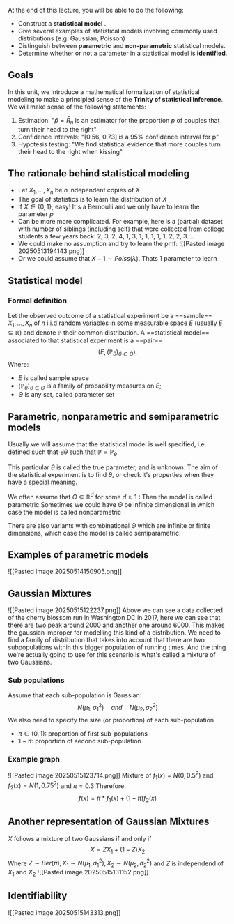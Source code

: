 At the end of this lecture, you will be able to do the following:  
- Construct a **statistical model** .
- Give several examples of statistical models involving commonly used distributions (e.g. Gaussian, Poisson)
- Distinguish between **parametric** and **non-parametric** statistical models.
- Determine whether or not a parameter in a statistical model is **identified**.

## Goals
In this unit, we introduce a mathematical formalization of statistical modeling to make a principled sense of the **Trinity of statistical inference**.
We will make sense of the following statements:
1. Estimation:
   "$\hat p = \bar R_n$ is an estimator for the proportion $p$ of couples that turn their head to the right"
2. Confidence intervals:
   "[0.56, 0.73] is a 95% confidence interval for p"
3. Hypotesis testing:
   "We find statistical evidence that more couples turn their head to the right when kissing"

## The rationale behind statistical modeling
- Let $X_1, \dots, X_n$ be $n$ independent copies of $X$
- The goal of statistics is to learn the distribution of $X$
- If $X \in \{0,1\}$, easy! It's a Bernoulli and we only have to learn the parameter $p$
- Can be more more complicated. For example, here is a (partial) dataset with number of siblings (including self) that were collected from college students a few years back: 2, 3, 2, 4, 1, 3, 1, 1, 1, 1, 1, 2, 2, 3....
- We could make no assumption and try to learn the pmf:
  ![[Pasted image 20250513194143.png]]
- Or we could assume that $X-1 \sim Poiss(\lambda)$. Thats 1 parameter to learn

## Statistical model

### Formal definition

Let the observed outcome of a statistical experiment be a ==sample== $X_1, \dots, X_n$ of $n$ i.i.d random variables in some measurable space $E$ (usually $E \subseteq \mathbb{R}$) and denote $\mathbb{P}$ their common distribution. A ==statistical model== associated to that statistical experiment is a ==pair==
$$(E, (\mathbb{P}_\theta)_{\theta\in \Theta}),$$
Where:
- $E$ is called sample space
- $(\mathbb{P}_\theta)_{\theta\in \Theta}$ is a family of probability measures on $E$;
- $\Theta$ is any set, called parameter set
## Parametric, nonparametric and semiparametric models

Usually we will assume that the statistical model is well specified, i.e. defined such that $\exists\theta$ such that $\mathbb{P}=\mathbb{P}_\theta$  

This particular $\theta$ is called the true parameter, and is unknown: The aim of the statistical experiment is to find $\theta$, or check it's properties when they have a special meaning.

We often assume that $\Theta\subseteq \mathbb{R}^d$ for some $d\geq 1$ : Then the model is called parametric
Sometimes we could have $\Theta$ be infinite dimensional in which case the model is called nonparametric

There are also variants with combinational $\Theta$ which are infinite or finite dimensions, which case the model is called semiparametric.

## Examples of parametric models
![[Pasted image 20250514150905.png]]

## Gaussian Mixtures

![[Pasted image 20250515122237.png]]
Above we can see a data collected of the cherry blossom run in Washington DC in 2017, here we can see that there are two peak around 2000 and another one around 6000. This makes the gaussian improper for modelling this kind of a distribution.
We need to find a family of distribution that takes into account that there are two subpopulations within this bigger population of running times.
And the thing we're actually going to use for this scenario is what's called a mixture of two Gaussians.

### Sub populations
Assume that each sub-population is Gaussian:
$$
N(\mu_1, \sigma^2_1)\quad and\quad N(\mu_2,\sigma_2^2)
$$
We also need to specify the size (or proportion) of each sub-population
- $\pi \in (0,1)$: proportion of first sub-populations
- $1-\pi$: proportion of second sub-population
### Example graph
![[Pasted image 20250515123714.png]]
Mixture of $f_1(x)=N(0,0.5^2)$ and $f_2(x)=N(1,0.75^2)$ and $\pi=0.3$
Therefore:
$$
f(x)=\pi*f_1(x)+(1-\pi)f_2(x)
$$

## Another representation of Gaussian Mixtures

$X$ follows a mixture of two Gaussians if and only if
$$
X=ZX_1+(1-Z)X_2
$$
Where $Z\sim Ber(\pi), X_1 \sim N(\mu_1,\sigma_1^2), X_2 \sim N(\mu_2,\sigma_2^2)$ and $Z$ is independend of $X_1$ and $X_2$
![[Pasted image 20250515131152.png]]

## Identifiability
![[Pasted image 20250515143313.png]]